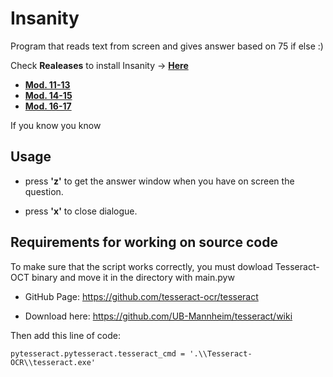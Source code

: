# Insanity
Program that reads text from screen and gives answer based on 75 if else :)

Check **Realeases** to install Insanity -> [**Here**](https://github.com/marcoigorr/insanity/releases)

- [**Mod. 11-13**](https://github.com/marcoigorr/insanity/releases/download/v3.0.1-mod_11-13/Insanity.3.0.1_mod_11-13.zip)
- [**Mod. 14-15**](https://github.com/marcoigorr/insanity/releases/download/v3.0.1/Insanity3.0.1_mod_14-15.zip)
- [**Mod. 16-17**](https://github.com/marcoigorr/insanity/releases/download/v3.0.2/Insanity3.0.2_mod_16-17.zip)


If you know you know
## Usage
    
- press **'z'** to get the answer window when you have on screen the question.

- press **'x'** to close dialogue.

## Requirements for working on source code

To make sure that the script works correctly, you must dowload Tesseract-OCT binary and move it in the directory with main.pyw
 
- GitHub Page: https://github.com/tesseract-ocr/tesseract
  
- Download here: https://github.com/UB-Mannheim/tesseract/wiki

Then add this line of code:

    pytesseract.pytesseract.tesseract_cmd = '.\\Tesseract-OCR\\tesseract.exe'
  

